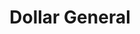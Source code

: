 ---
title: "Dollar General"
url: /huntsville/dollar-general-old-madison-pike-northwest/
shop: Kramladen
---